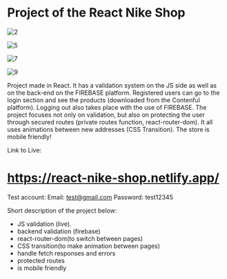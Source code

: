 # Project of the React Nike Shop

![2](https://user-images.githubusercontent.com/45037539/141753518-34291ac3-1dd5-42e1-b807-0dd7b43e1e24.JPG)

![5](https://user-images.githubusercontent.com/45037539/141753524-117def5f-e397-4e93-a16f-a7caf1a0ae15.JPG)

![7](https://user-images.githubusercontent.com/45037539/141753535-3462d0e7-69c8-40eb-bd5d-356d104a655b.JPG)

![9](https://user-images.githubusercontent.com/45037539/141753553-3409ac9a-683f-4622-bc1b-289e93785a66.JPG)


Project made in React. It has a validation system on the JS side as well as on the back-end on the FIREBASE platform. 
Registered users can go to the login section and see the products (downloaded from the Contenful platform). 
Logging out also takes place with the use of FIREBASE. 
The project focuses not only on validation, but also on protecting the user through secured routes (private routes function, react-router-dom).
It all uses animations between new addresses (CSS Transition). The store is mobile friendly!

Link to Live:
# https://react-nike-shop.netlify.app/

Test account:
Email: test@gmail.com
Password: test12345

Short description of the project below:
- JS validation (live).
- backend validation (firebase) 
- react-router-dom(to switch between pages)
- CSS transition(to make animation between pages)
- handle fetch responses and errors
- protected routes 
- is mobile friendly



